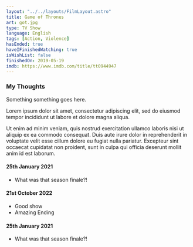 ```yaml
---
layout: "../../layouts/FilmLayout.astro"
title: Game of Thrones
art: got.jpg
type: TV Show
language: English
tags: [Action, Violence]
hasEnded: true
haveIFinishedWatching: true
isWishList: false
finishedOn: 2019-05-19
imdb: https://www.imdb.com/title/tt0944947
---
```


### My Thoughts

Something something goes here.

Lorem ipsum dolor sit amet, consectetur adipiscing elit, sed do eiusmod tempor incididunt ut labore et dolore magna aliqua.

Ut enim ad minim veniam, quis nostrud exercitation ullamco laboris nisi ut aliquip ex ea commodo consequat. Duis aute irure dolor in reprehenderit in voluptate velit esse cillum dolore eu fugiat nulla pariatur. Excepteur sint occaecat cupidatat non proident, sunt in culpa qui officia deserunt mollit anim id est laborum.

#### 25th January 2021

- What was that season finale?!

#### 21st October 2022

- Good show
- Amazing Ending

#### 25th January 2021

- What was that season finale?!
